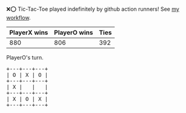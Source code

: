 :x::o: Tic-Tac-Toe played indefinitely by github action runners! See [my workflow](.github/workflows/play.yaml).

|PlayerX wins|PlayerO wins|Ties|
|-|-|-|
|880|806|392|

PlayerO's turn.

<pre>
+---+---+---+
| O | X | O |
+---+---+---+
| X |   |   |
+---+---+---+
| X | O | X |
+---+---+---+
</pre>